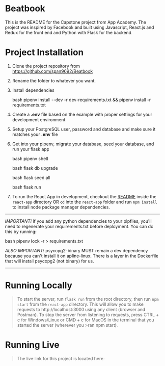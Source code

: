 # Beatbook


This is the README for the Capstone project from App Academy.
The project was inspired by Facebook and built using Javascript,
React.js and Redux for the front end and Python with Flask for the backend.

# Project Installation

1. Clone the project repository from https://github.com/span9692/Beatbook

2. Rename the folder to whatever you want.

3. Install dependencies

      bash
      pipenv install --dev -r dev-requirements.txt && pipenv install -r requirements.txt
      

4. Create a **.env** file based on the example with proper settings for your
   development environment
5. Setup your PostgreSQL user, password and database and make sure it matches your **.env** file

6. Get into your pipenv, migrate your database, seed your database, and run your flask app

   bash
   pipenv shell
   

   bash
   flask db upgrade
   

   bash
   flask seed all
   

   bash
   flask run
   

7. To run the React App in development, checkout the [README](./react-app/README.md) inside the `react-app` directory OR `cd` into the `react-app` folder and run `npm install` to install node package manager dependencies.

***
*IMPORTANT!*
   If you add any python dependencies to your pipfiles, you'll need to regenerate your requirements.txt before deployment.
   You can do this by running:

   bash
   pipenv lock -r > requirements.txt
   

*ALSO IMPORTANT!*
   psycopg2-binary MUST remain a dev dependency because you can't install it on apline-linux.
   There is a layer in the Dockerfile that will install psycopg2 (not binary) for us.
***



# Running Locally
>To start the server, run `flask run` from the root directory, then run `npm start` from the `react-app` directory. This will allow you to make requests to http://localhost:3000 using any client (browser and Postman).
>To stop the server from listening to requests, press CTRL + c for Windows/Linux or CMD + c for MacOS in the terminal that you started the server (wherever you >ran npm start).

# Running Live
>The live link for this project is located here: 

